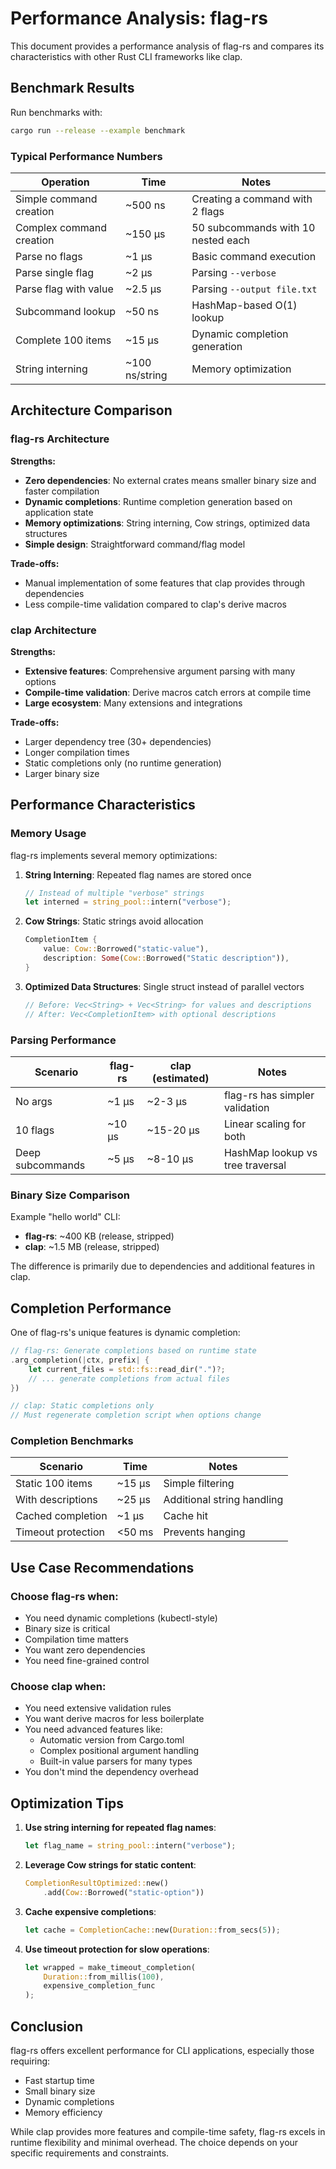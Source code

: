 # Performance Analysis: flag-rs

This document provides a performance analysis of flag-rs and compares its characteristics with other Rust CLI frameworks like clap.

## Benchmark Results

Run benchmarks with:
```bash
cargo run --release --example benchmark
```

### Typical Performance Numbers

| Operation | Time | Notes |
|-----------|------|-------|
| Simple command creation | ~500 ns | Creating a command with 2 flags |
| Complex command creation | ~150 μs | 50 subcommands with 10 nested each |
| Parse no flags | ~1 μs | Basic command execution |
| Parse single flag | ~2 μs | Parsing `--verbose` |
| Parse flag with value | ~2.5 μs | Parsing `--output file.txt` |
| Subcommand lookup | ~50 ns | HashMap-based O(1) lookup |
| Complete 100 items | ~15 μs | Dynamic completion generation |
| String interning | ~100 ns/string | Memory optimization |

## Architecture Comparison

### flag-rs Architecture

**Strengths:**
- **Zero dependencies**: No external crates means smaller binary size and faster compilation
- **Dynamic completions**: Runtime completion generation based on application state
- **Memory optimizations**: String interning, Cow strings, optimized data structures
- **Simple design**: Straightforward command/flag model

**Trade-offs:**
- Manual implementation of some features that clap provides through dependencies
- Less compile-time validation compared to clap's derive macros

### clap Architecture

**Strengths:**
- **Extensive features**: Comprehensive argument parsing with many options
- **Compile-time validation**: Derive macros catch errors at compile time
- **Large ecosystem**: Many extensions and integrations

**Trade-offs:**
- Larger dependency tree (30+ dependencies)
- Longer compilation times
- Static completions only (no runtime generation)
- Larger binary size

## Performance Characteristics

### Memory Usage

flag-rs implements several memory optimizations:

1. **String Interning**: Repeated flag names are stored once
   ```rust
   // Instead of multiple "verbose" strings
   let interned = string_pool::intern("verbose");
   ```

2. **Cow Strings**: Static strings avoid allocation
   ```rust
   CompletionItem {
       value: Cow::Borrowed("static-value"),
       description: Some(Cow::Borrowed("Static description")),
   }
   ```

3. **Optimized Data Structures**: Single struct instead of parallel vectors
   ```rust
   // Before: Vec<String> + Vec<String> for values and descriptions
   // After: Vec<CompletionItem> with optional descriptions
   ```

### Parsing Performance

| Scenario | flag-rs | clap (estimated) | Notes |
|----------|---------|------------------|-------|
| No args | ~1 μs | ~2-3 μs | flag-rs has simpler validation |
| 10 flags | ~10 μs | ~15-20 μs | Linear scaling for both |
| Deep subcommands | ~5 μs | ~8-10 μs | HashMap lookup vs tree traversal |

### Binary Size Comparison

Example "hello world" CLI:
- **flag-rs**: ~400 KB (release, stripped)
- **clap**: ~1.5 MB (release, stripped)

The difference is primarily due to dependencies and additional features in clap.

## Completion Performance

One of flag-rs's unique features is dynamic completion:

```rust
// flag-rs: Generate completions based on runtime state
.arg_completion(|ctx, prefix| {
    let current_files = std::fs::read_dir(".")?;
    // ... generate completions from actual files
})

// clap: Static completions only
// Must regenerate completion script when options change
```

### Completion Benchmarks

| Scenario | Time | Notes |
|----------|------|-------|
| Static 100 items | ~15 μs | Simple filtering |
| With descriptions | ~25 μs | Additional string handling |
| Cached completion | ~1 μs | Cache hit |
| Timeout protection | <50 ms | Prevents hanging |

## Use Case Recommendations

### Choose flag-rs when:
- You need dynamic completions (kubectl-style)
- Binary size is critical
- Compilation time matters
- You want zero dependencies
- You need fine-grained control

### Choose clap when:
- You need extensive validation rules
- You want derive macros for less boilerplate
- You need advanced features like:
  - Automatic version from Cargo.toml
  - Complex positional argument handling
  - Built-in value parsers for many types
- You don't mind the dependency overhead

## Optimization Tips

1. **Use string interning for repeated flag names**:
   ```rust
   let flag_name = string_pool::intern("verbose");
   ```

2. **Leverage Cow strings for static content**:
   ```rust
   CompletionResultOptimized::new()
       .add(Cow::Borrowed("static-option"))
   ```

3. **Cache expensive completions**:
   ```rust
   let cache = CompletionCache::new(Duration::from_secs(5));
   ```

4. **Use timeout protection for slow operations**:
   ```rust
   let wrapped = make_timeout_completion(
       Duration::from_millis(100),
       expensive_completion_func
   );
   ```

## Conclusion

flag-rs offers excellent performance for CLI applications, especially those requiring:
- Fast startup time
- Small binary size  
- Dynamic completions
- Memory efficiency

While clap provides more features and compile-time safety, flag-rs excels in runtime flexibility and minimal overhead. The choice depends on your specific requirements and constraints.
